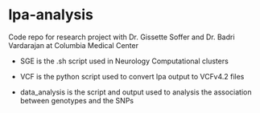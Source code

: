 # lpa-analysis
Code repo for research project with Dr. Gissette Soffer and Dr. Badri Vardarajan at Columbia Medical Center

- SGE is the .sh script used in Neurology Computational clusters

- VCF is the python script used to convert lpa output to VCFv4.2 files

- data_analysis is the script and output used to analysis the association between genotypes and the SNPs
